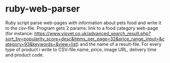 # ruby-web-parser
Ruby script parse web-pages with information about pets food and write it to the csv-file. Program gets 2 params: link to a food category web-page (for instance: https://www.viovet.co.uk/advanced_search_result.php?sort_by=popularity_score+desc&items_per_page=32&price_range_input=&category=93&keywords=&view=list) and the name of a result-file. For every type of product i write to CSV-file name, price, image URL, delivery time and product code. 

